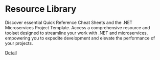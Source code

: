 # Resource Library

Discover essential Quick Reference Cheat Sheets and the .NET Microservices Project Template. Access a comprehensive resource and toolset designed to streamline your work with .NET and microservices, empowering you to expedite development and elevate the performance of your projects. 

[Detail](https://eduitfree.com/courses/resource-library)